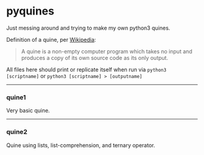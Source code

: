 # pyquines

Just messing around and trying to make my own python3 quines.

Definition of a quine, per [Wikipedia](https://en.wikipedia.org/wiki/Quine_(computing)):

> A quine is a non-empty computer program which takes no input and produces a copy of its own source code as its only output.

All files here should print or replicate itself when run via `python3 [scriptname]` or `python3 [scriptname] > [outputname]`

***

### quine1

Very basic quine.

***

### quine2

Quine using lists, list-comprehension, and ternary operator.